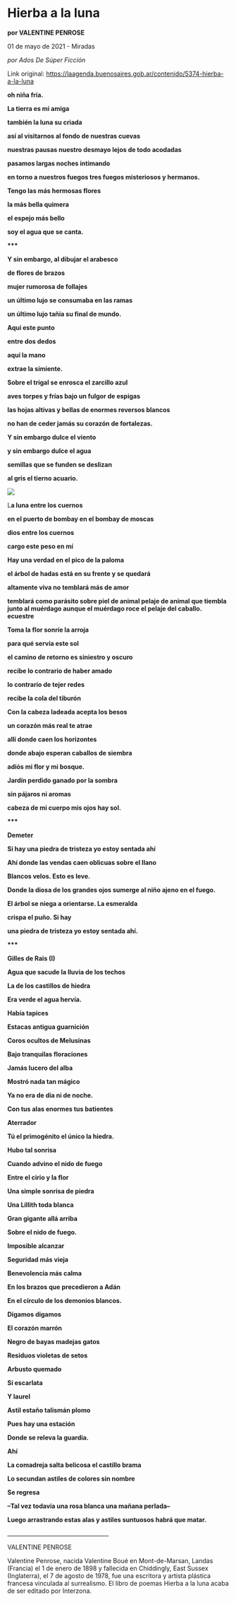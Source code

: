 # Hierba a la luna

**por VALENTINE PENROSE**

01 de mayo de 2021 - Miradas

_por Ados De Súper Ficción_

Link original: https://laagenda.buenosaires.gob.ar/contenido/5374-hierba-a-la-luna



**oh niña fría.**




**La tierra es mi amiga**




**también la luna su criada**




**así al visitarnos al fondo de nuestras cuevas**




**nuestras pausas nuestro desmayo lejos de todo acodadas**




**pasamos largas noches intimando**




**en torno a nuestros fuegos tres fuegos misteriosos y hermanos.**




**Tengo las más hermosas flores**




**la más bella quimera**




**el espejo más bello**




**soy el agua que se canta.**




**\*\*\***




**Y sin embargo, al dibujar el arabesco**




**de flores de brazos**




**mujer rumorosa de follajes**




**un último lujo se consumaba en las ramas**




**un último lujo tañía su final de mundo.**




**Aquí este punto**




**entre dos dedos**




**aquí la mano**




**extrae la simiente.**




**Sobre el trigal se enrosca el zarcillo azul**




**aves torpes y frías bajo un fulgor de espigas**




**las hojas altivas y bellas de enormes reversos blancos**




**no han de ceder jamás su corazón de fortalezas.**




**Y sin embargo dulce el viento**




**y sin embargo dulce el agua**




**semillas que se funden se deslizan**




**al gris el tierno acuario.**




![](https://cdn.flowlikemusic.com/files/images/48570/f8a15872-8e75-4131-8915-a91cd358c1e4.jpeg)




L**a luna entre los cuernos**




**en el puerto de bombay en el bombay de moscas**




**dios entre los cuernos**




**cargo este peso en mí**




**Hay una verdad en el pico de la paloma**




**el árbol de hadas está en su frente y se quedará**




**altamente viva no temblará más de amor**




**temblará como parásito sobre piel de animal pelaje de animal que tiembla junto al muérdago aunque el muérdago roce el pelaje del caballo. ecuestre**




**Toma la flor sonríe la arroja**




**para qué servía este sol**




**el camino de retorno es siniestro y oscuro**




**recibe lo contrario de haber amado**




**lo contrario de tejer redes**




**recibe la cola del tiburón**




**Con la cabeza ladeada acepta los besos**




**un corazón más real te atrae**




**allí donde caen los horizontes**




**donde abajo esperan caballos de siembra**




**adiós mi flor y mi bosque.**




**Jardín perdido ganado por la sombra**




**sin pájaros ni aromas**




**cabeza de mi cuerpo mis ojos hay sol.**




**\*\*\***




**Demeter**




**Si hay una piedra de tristeza yo estoy sentada ahí**




**Ahí donde las vendas caen oblicuas sobre el llano**




**Blancos velos. Esto es leve.**




**Donde la diosa de los grandes ojos sumerge al niño ajeno en el fuego.**




**El árbol se niega a orientarse. La esmeralda**




**crispa el puño. Si hay**




**una piedra de tristeza yo estoy sentada ahí.**




**\*\*\***




**Gilles de Rais (I)**




**Agua que sacude la lluvia de los techos**




**La de los castillos de hiedra**




**Era verde el agua hervía.**




**Había tapices**




**Estacas antigua guarnición**




**Coros ocultos de Melusinas**




**Bajo tranquilas floraciones**




**Jamás lucero del alba**




**Mostró nada tan mágico**




**Ya no era de día ni de noche.**




**Con tus alas enormes tus batientes**




**Aterrador**




**Tú el primogénito el único la hiedra.**




**Hubo tal sonrisa**




**Cuando advino el nido de fuego**




**Entre el cirio y la flor**




**Una simple sonrisa de piedra**




**Una Lillith toda blanca**




**Gran gigante allá arriba**




**Sobre el nido de fuego.**




**Imposible alcanzar**




**Seguridad más vieja**




**Benevolencia más calma**




**En los brazos que precedieron a Adán**




**En el círculo de los demonios blancos.**




**Digamos digamos**




**El corazón marrón**




**Negro de bayas madejas gatos**




**Residuos violetas de setos**




**Arbusto quemado**




**Sí escarlata**




**Y laurel**




**Astil estaño talismán plomo**




**Pues hay una estación**




**Donde se releva la guardia.**




**Ahí**




**La comadreja salta belicosa el castillo brama**




**Lo secundan astiles de colores sin nombre**




**Se regresa**




**–Tal vez todavía una rosa blanca una mañana perlada–**




**Luego arrastrando estas alas y astiles suntuosos habrá que matar.**




\_\_\_\_\_\_\_\_\_\_\_\_\_\_\_\_\_\_\_\_\_\_\_\_\_\_\_\_\_\_\_\_\_\_\_\_




VALENTINE PENROSE




Valentine Penrose, nacida Valentine Boué en Mont-de-Marsan, Landas (Francia) el 1 de enero de 1898 y fallecida en Chiddingly, East Sussex (Inglaterra), el 7 de agosto de 1978, fue una escritora y artista plástica francesa vinculada al surrealismo. El libro de poemas Hierba a la luna acaba de ser editado por Interzona.



